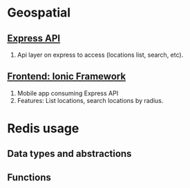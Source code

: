 # Geospatial

## [Express API](express-api)
  1. Api layer on express to access (locations list, search, etc).

## [Frontend: Ionic Framework](ionic)
  1. Mobile app consuming Express API
  1. Features: List locations, search locations by radius.

# Redis usage

## Data types and abstractions
## Functions
